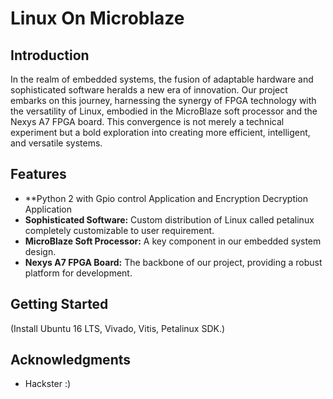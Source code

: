# Linux On Microblaze 

## Introduction

In the realm of embedded systems, the fusion of adaptable hardware and sophisticated software heralds a new era of innovation. Our project embarks on this journey, harnessing the synergy of FPGA technology with the versatility of Linux, embodied in the MicroBlaze soft processor and the Nexys A7 FPGA board. This convergence is not merely a technical experiment but a bold exploration into creating more efficient, intelligent, and versatile systems.

## Features

- **Python 2 with Gpio control Application and Encryption Decryption Application
- **Sophisticated Software:**  Custom distribution of Linux called petalinux completely customizable to user requirement.
- **MicroBlaze Soft Processor:** A key component in our embedded system design.
- **Nexys A7 FPGA Board:** The backbone of our project, providing a robust platform for development.

## Getting Started

(Install Ubuntu 16 LTS, Vivado, Vitis, Petalinux SDK.)



## Acknowledgments

- Hackster :)
